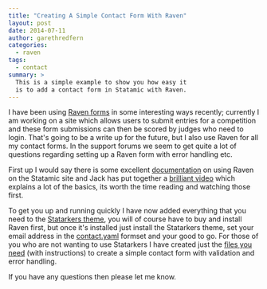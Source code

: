 ```yaml
---
title: "Creating A Simple Contact Form With Raven"
layout: post
date: 2014-07-11
author: garethredfern
categories:
  - raven
tags:
  - contact
summary: >
  This is a simple example to show you how easy it
  is to add a contact form in Statamic with Raven.
---
```

I have been using [Raven forms](http://statamic.com/add-ons/raven) in some interesting ways recently; currently I am working on a site which allows users to submit entries for a competition and these form submissions can then be scored by judges who need to login. That's going to be a write up for the future, but I also use Raven for all my contact forms. In the support forums we seem to get quite a lot of questions regarding setting up a Raven form with error handling etc.

First up I would say there is some excellent [documentation](http://statamic.com/add-ons/raven/overview) on using Raven on the Statamic site and Jack has put together a [brilliant video](http://statamic.com/add-ons/raven#raven-video) which explains a lot of the basics, its worth the time reading and watching those first.

To get you up and running quickly I have now added everything that you need to the [Statarkers theme](http://www.statamicthemes.com/themes/statarkers-theme), you will of course have to buy and install Raven first, but once it's installed just install the Statarkers theme, set your email address in the [contact.yaml](https://github.com/statamicthemes/statarkers-theme/blob/master/_config/formsets/contact.yaml) formset and your good to go. For those of you who are not wanting to use Statarkers I have created just the [files you need](https://github.com/statamicthemes/contact-form) (with instructions) to create a simple contact form with validation and error handling.

If you have any questions then please let me know.

